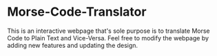# Morse-Code-Translator
This is an interactive webpage that's sole purpose is to translate Morse Code to Plain Text and Vice-Versa. 
Feel free to modify the webpage by adding new features and updating the design.
